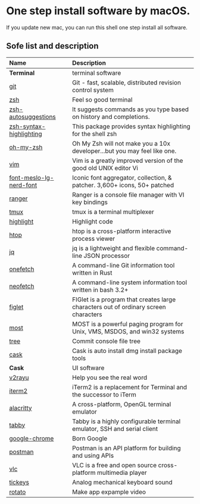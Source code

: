 # One step install software by macOS.
If you update new mac, you can run this shell one step install all software. 

## Sofe list and description

Name                                                                            | Description                                                                         |
:--                                                                             | :--                                                                                 |
**Terminal**                                                                    | terminal software                                                                   |
[git](https://github.com/git/git)                                               | Git - fast, scalable, distributed revision control system                           |
[zsh](https://github.com/zsh-users/zsh)                                         | Feel so good terminal                                                               |
[zsh-autosuggestions](https://github.com/zsh-users/zsh-autosuggestions)         | It suggests commands as you type based on history and completions.                  |
[zsh-syntax-highlighting](https://github.com/zsh-users/zsh-syntax-highlighting) | This package provides syntax highlighting for the shell zsh                         |
[oh-my-zsh](https://ohmyz.sh/)                                                  | Oh My Zsh will not make you a 10x developer...but you may feel like one.            |
[vim](https://github.com/vim/vim)                                               | Vim is a greatly improved version of the good old UNIX editor Vi                    |
[font-meslo-lg-nerd-font](https://github.com/ryanoasis/nerd-fonts)              | Iconic font aggregator, collection, & patcher. 3,600+ icons, 50+ patched            |
[ranger](https://github.com/ranger/ranger)                                      | Ranger is a console file manager with VI key bindings                               |
[tmux](https://github.com/tmux/tmux)                                            | tmux is a terminal multiplexer                                                      |
[highlight](http://www.andre-simon.de/doku/highlight/en/highlight.php)          | Highlight code                                                                      |
[htop](https://github.com/htop-dev/htop)                                        | htop is a cross-platform interactive process viewer                                 |
[jq](https://github.com/stedolan/jq)                                            | jq is a lightweight and flexible command-line JSON processor                        |
[onefetch](https://github.com/o2sh/onefetch)                                    | A command-line Git information tool written in Rust                                 |
[neofetch](https://github.com/dylanaraps/neofetch)                              | A command-line system information tool written in bash 3.2+                         |
[figlet](https://github.com/cmatsuoka/figlet)                                   | FIGlet is a program that creates large characters out of ordinary screen characters |
[most](https://www.jedsoft.org/most/)                                           | MOST is a powerful paging program for Unix, VMS, MSDOS, and win32 systems           |
[tree](http://mama.indstate.edu/users/ice/tree/)                                | Commit console file tree                                                            |
[cask](https://cask.readthedocs.io/en/latest/)                                  | Cask is auto install dmg install package tools                                      |
**Cask**                                                                        | UI software                                                                         |
[v2rayu](https://github.com/yanue/V2rayU/releases)                              | Help you see the real word                                                          |
[iterm2](https://iterm2.com/)                                                   | iTerm2 is a replacement for Terminal and the successor to iTerm                     |
[alacritty](https://github.com/alacritty/alacritty)                             | A cross-platform, OpenGL terminal emulator                                          |
[tabby](https://github.com/Eugeny/tabby)                                        | Tabby is a highly configurable terminal emulator, SSH and serial client             |
[google-chrome](https://www.google.com/intl/en_us/chrome/)                      | Born Google                                                                         |
[postman](https://www.postman.com/)                                             | Postman is an API platform for building and using APIs                              |
[vlc](https://www.videolan.org/)                                                | VLC is a free and open source cross-platform multimedia player                      |
[tickeys](https://github.com/yingDev/Tickeys)                                   | Analog mechanical keyboard sound                                                    |
[rotato](https://rotato.app/)                                                   | Make app expample video                                                             |


